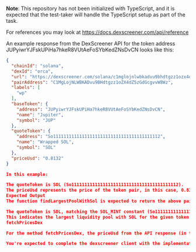 **Note**: This repository has not been initialized with TypeScript, and it is expected that the test-taker will handle the TypeScript setup as part of the task.

For references you may look at 
https://docs.dexscreener.com/api/reference

An example response from the DexScreener API for the token address JUPyiwrYJFskUPiHa7hkeR8VUtAeFoSYbKedZNsDvCN looks like this:

```json
{
  "chainId": "solana",
  "dexId": "orca",
  "url": "https://dexscreener.com/solana/c1mglojnlwbkadvu9bhdtgzz1ozx4dz5zgdgcgvvw8wz",
  "pairAddress": "C1MgLojNLWBKADvu9BHdtgzz1oZX4dZ5zGdGcgvvW8Wz",
  "labels": [
    "wp"
  ],
  "baseToken": {
    "address": "JUPyiwrYJFskUPiHa7hkeR8VUtAeFoSYbKedZNsDvCN",
    "name": "Jupiter",
    "symbol": "JUP"
  },
  "quoteToken": {
    "address": "So11111111111111111111111111111111111111112",
    "name": "Wrapped SOL",
    "symbol": "SOL"
  },
  "priceUsd": "0.8132"
}

In this example:

The quoteToken is SOL (So11111111111111111111111111111111111111112).
The priceUsd represents the price of the token pair, in this case, 0.8132 USD.
Expected Output
The function findLargestPoolWithSol is expected to return the above pair because:

The quoteToken is SOL, matching the SOL_MINT constant (So11111111111111111111111111111111111111112).
This indicates the largest liquidity pool with SOL for the given token pair.
fetchPricesDex

For the method fetchPricesDex, the priceUsd from the API response (in this case, 0.8132) should be extracted and returned as the price of the token pair.

You're expected to complete the dexscreener client with the implementations of the given methods.
